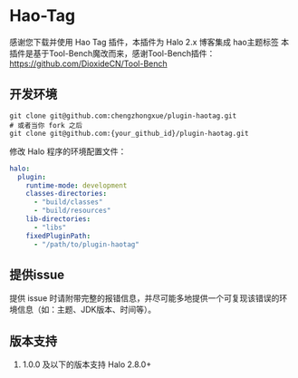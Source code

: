 # Hao-Tag
感谢您下载并使用 Hao Tag 插件，本插件为 Halo 2.x 博客集成 hao主题标签
本插件是基于Tool-Bench魔改而来，感谢Tool-Bench插件：https://github.com/DioxideCN/Tool-Bench

## 开发环境
```shell
git clone git@github.com:chengzhongxue/plugin-haotag.git
# 或者当你 fork 之后
git clone git@github.com:{your_github_id}/plugin-haotag.git
```

修改 Halo 程序的环境配置文件：

```yaml
halo:
  plugin:
    runtime-mode: development
    classes-directories:
      - "build/classes"
      - "build/resources"
    lib-directories:
      - "libs"
    fixedPluginPath:
      - "/path/to/plugin-haotag"
```

## 提供issue
提供 issue 时请附带完整的报错信息，并尽可能多地提供一个可复现该错误的环境信息（如：主题、JDK版本、时间等）。

## 版本支持
1. 1.0.0 及以下的版本支持 Halo 2.8.0+
